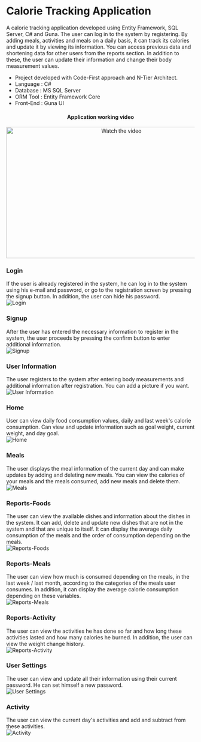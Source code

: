 # Calorie Tracking Application

A calorie tracking application developed using Entity Framework, SQL Server, C# and Guna. The user can log in to the system by registering. By adding meals, activities and meals on a daily basis, it can track its calories and update it by viewing its information. You can access previous data and shortening data for other users from the reports section. In addition to these, the user can update their information and change their body measurement values.  

- Project developed with Code-First approach and N-Tier Architect.
- Language : C#
- Database : MS SQL Server
- ORM Tool : Entity Framework Core
- Front-End : Guna UI 

<div align="center">
<h4>Application working video</h4>
<a href="https://youtu.be/s6OG5LKKVh0" target="_blank">
 <img src="Git%20Images/Video.png" alt="Watch the video" width="600" height="350"/>
</a>
</div>  

### Login
If the user is already registered in the system, he can log in to the system using his e-mail and password, or go to the registration screen by pressing the signup button. In addition, the user can hide his password.  
![Login](/Git%20Images/Login.png)  

### Signup
After the user has entered the necessary information to register in the system, the user proceeds by pressing the confirm button to enter additional information.  
![Signup](/Git%20Images/Signup.png)  

### User Information
The user registers to the system after entering body measurements and additional information after registration. You can add a picture if you want.  
![User Information](/Git%20Images/User%20Information.png)  

### Home
User can view daily food consumption values, daily and last week's calorie consumption. Can view and update information such as goal weight, current weight, and day goal.  
![Home](/Git%20Images/Home.png)  

### Meals
The user displays the meal information of the current day and can make updates by adding and deleting new meals. You can view the calories of your meals and the meals consumed, add new meals and delete them.  
![Meals](/Git%20Images/Meals.png)  

### Reports-Foods
The user can view the available dishes and information about the dishes in the system. It can add, delete and update new dishes that are not in the system and that are unique to itself. It can display the average daily consumption of the meals and the order of consumption depending on the meals.  
![Reports-Foods](/Git%20Images/Reports-Foods.png)  

### Reports-Meals
The user can view how much is consumed depending on the meals, in the last week / last month, according to the categories of the meals user consumes. In addition, it can display the average calorie consumption depending on these variables.  
![Reports-Meals](/Git%20Images/Reports-Meals.png)  

### Reports-Activity
The user can view the activities he has done so far and how long these activities lasted and how many calories he burned. In addition, the user can view the weight change history.  
![Reports-Activity](/Git%20Images/Reports-Activity.png)  

### User Settings
The user can view and update all their information using their current password. He can set himself a new password.  
![User Settings](/Git%20Images/User%20Settings.png)  

### Activity
The user can view the current day's activities and add and subtract from these activities.  
![Activity](/Git%20Images/Reports-Activity.png)  